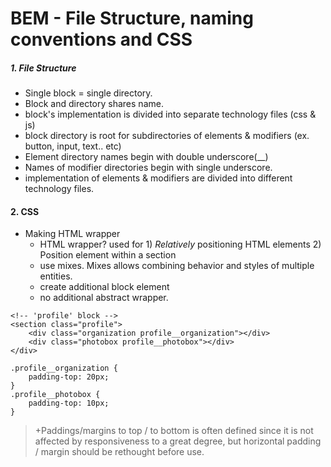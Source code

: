 # BEM - File Structure, naming conventions and CSS

##### 1. File Structure
* Single block = single directory.
* Block and directory shares name.
* block's implementation is divided into separate technology files (css & js)
* block directory is root for subdirectories of elements & modifiers (ex. button, input, text.. etc)
* Element directory names begin with double underscore(\__)
* Names of modifier directories begin with single underscore.
* implementation of elements & modifiers are divided into different technology files.


#### 2. CSS
* Making HTML wrapper
    - HTML wrapper? used for 1) *Relatively* positioning HTML elements 2) Position element within a section
    - use mixes. Mixes allows combining behavior and styles of multiple entities.
    - create additional block element
    - no additional abstract wrapper.

```HTML5
<!-- 'profile' block -->
<section class="profile">
    <div class="organization profile__organization"></div>
    <div class="photobox profile__photobox"></div>
</div>
```
```CSS3
.profile__organization {
    padding-top: 20px;
}
.profile__photobox {
    padding-top: 10px;
}
```
> +Paddings/margins to top / to bottom is often defined since it is not affected by responsiveness to a great degree, but horizontal padding / margin should be rethought before use.
